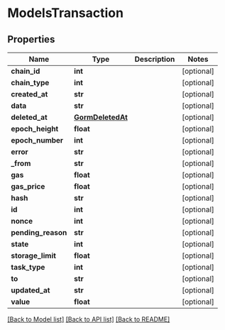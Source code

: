 # ModelsTransaction


## Properties
Name | Type | Description | Notes
------------ | ------------- | ------------- | -------------
**chain_id** | **int** |  | [optional] 
**chain_type** | **int** |  | [optional] 
**created_at** | **str** |  | [optional] 
**data** | **str** |  | [optional] 
**deleted_at** | [**GormDeletedAt**](GormDeletedAt.md) |  | [optional] 
**epoch_height** | **float** |  | [optional] 
**epoch_number** | **int** |  | [optional] 
**error** | **str** |  | [optional] 
**_from** | **str** |  | [optional] 
**gas** | **float** |  | [optional] 
**gas_price** | **float** |  | [optional] 
**hash** | **str** |  | [optional] 
**id** | **int** |  | [optional] 
**nonce** | **int** |  | [optional] 
**pending_reason** | **str** |  | [optional] 
**state** | **int** |  | [optional] 
**storage_limit** | **float** |  | [optional] 
**task_type** | **int** |  | [optional] 
**to** | **str** |  | [optional] 
**updated_at** | **str** |  | [optional] 
**value** | **float** |  | [optional] 

[[Back to Model list]](../README.md#documentation-for-models) [[Back to API list]](../README.md#documentation-for-api-endpoints) [[Back to README]](../README.md)


